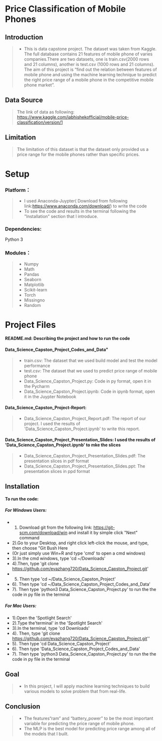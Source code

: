 
# Price Classification of Mobile Phones

## Introduction
>* This is data capstone project. The dataset was taken from Kaggle. The full database contains 21 features of mobile phone of varies companies.There are two datasets, one is train.csv(2000 rows and 21 columns), another is test.csv (1000 rows and 21 columns). The aim of this project is “find out the relation between features of mobile phone and using the machine learning technique to predict the right price range of a mobile phone in the competitive mobile phone market”.

## Data Source
> The link of data as following:  
> https://www.kaggle.com/iabhishekofficial/mobile-price-classification/version/1

## Limitation
> The limitation of this dataset is that the dataset only provided us a price range for the mobile phones rather than specific prices.

# Setup
### Platform：
>* I used Anaconda-Juypter( Download from following link:https://www.anaconda.com/download/) to write the code
>* To see the code and results in the terminal following the "Installation" section that I introduce.
### Dependencies: 
Python 3
### Modules：
>* Numpy
>* Math
>* Pandas
>* Seaborn
>* Matplotlib
>* Scikit-learn
>* Torch
>* Missingno
>* Random

# Project Files
#### README.md: Describing the project and how to run the code
#### Data_Science_Capston_Project_Codes_and_Data"
>* train.csv: The dataset that we used build model and test the model performance
>* test.csv: The dataset that we used to predict price range of mobile phone
>* Data_Science_Capston_Project.py: Code in py format, open it in the Pycharm  
>* Data_Science_Capston_Project.ipynb: Code in ipynb format, open it in the Juypter Notebook
#### Data_Science_Capston_Project-Report: 
>* Data_Science_Capston_Project_Report.pdf: The report of our project. I used the results of 'Data_Science_Capston_Project.ipynb' to write this report.
#### Data_Science_Capston_Project_Presentation_Slides: I used the results of 'Data_Science_Capston_Project.ipynb' to mke the slices
>* Data_Science_Capston_Project_Presentation_Slides.pdf: The presentation slices in pdf format
>* Data_Science_Capston_Project_Presentation_Slides.ppt: The presentation slices in ppd format

## Installation
#### To run the code:

##### For Windows Users: 
* 1) Download git from the following link: https://git-scm.com/download/win and install it by simple click "Next" command
* 2).Go to your Desktop, and right click left-click the mouse, and type, then choose "Git Bush Here
* (Or just simply use Win+R and type 'cmd' to open a cmd windows)
* 3).In the cmd windows, type 'cd ~/Downloads'
* 4).Then, type 'git clone https://github.com/evazhang720/Data_Science_Capston_Project.git'
* 5) Then type 'cd ~/Data_Science_Capston_Project'
* 6). Then type 'cd ~/Data_Science_Capston_Project_Codes_and_Data'
* 7). Then type 'python3 Data_Science_Capston_Project.py' to run the the code in py file in the terminal

##### For Mac Users:
* 1).Open the 'Spotlight Search'
* 2).Type the'terminal' in the 'Spotlight Search'
* 3).In the terminal, type 'cd Downloads'
* 4). Then, type 'git clone https://github.com/evazhang720/Data_Science_Capston_Project.git''
* 5). Then type 'cd Data_Science_Capston_Project'
* 6). Then type 'Data_Science_Capston_Project_Codes_and_Data'
* 7). Then type 'python3 Data_Science_Capston_Project.py' to run the the code in py file in the terminal

## Goal
>* In this project, I will apply machine learning techniques to build various models to solve problem that from real-life.

## Conclusion
>* The features“ram” and “battery_power” to be the most important variable for predicting the price range of mobile phone.
>* The MLP is the best model for predicting price range among all of the models that I built.
